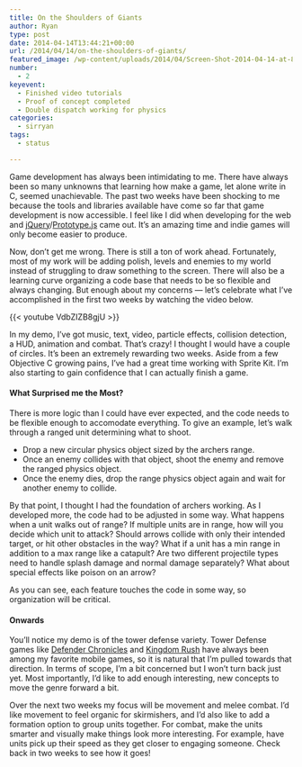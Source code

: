 ```yaml
---
title: On the Shoulders of Giants
author: Ryan
type: post
date: 2014-04-14T13:44:21+00:00
url: /2014/04/14/on-the-shoulders-of-giants/
featured_image: /wp-content/uploads/2014/04/Screen-Shot-2014-04-14-at-8.06.58-AM-1.png
number:
  - 2
keyevent:
  - Finished video tutorials
  - Proof of concept completed
  - Double dispatch working for physics
categories:
  - sirryan
tags:
  - status

---
```

Game development has always been intimidating to me. There have always been so many unknowns that learning how make a game, let alone write in C, seemed unachievable. The past two weeks have been shocking to me because the tools and libraries available have come so far that game development is now accessible. I feel like I did when developing for the web and <a href="http://jquery.com" target="_blank">jQuery</a>/<a href="http://prototypejs.org" target="_blank">Prototype.js</a> came out. It&#8217;s an amazing time and indie games will only become easier to produce.
<!--more-->

Now, don&#8217;t get me wrong. There is still a ton of work ahead. Fortunately, most of my work will be adding polish, levels and enemies to my world instead of struggling to draw something to the screen. There will also be a learning curve organizing a code base that needs to be so flexible and always changing. But enough about my concerns &#8212; let&#8217;s celebrate what I&#8217;ve accomplished in the first two weeks by watching the video below.

{{< youtube VdbZIZB8gjU >}}

In my demo, I&#8217;ve got music, text, video, particle effects, collision detection, a HUD, animation and combat. That&#8217;s crazy! I thought I would have a couple of circles. It&#8217;s been an extremely rewarding two weeks. Aside from a few Objective C growing pains, I&#8217;ve had a great time working with Sprite Kit. I&#8217;m also starting to gain confidence that I can actually finish a game.

#### What Surprised me the Most?

There is more logic than I could have ever expected, and the code needs to be flexible enough to accomodate everything. To give an example, let&#8217;s walk through a ranged unit determining what to shoot.

  * Drop a new circular physics object sized by the archers range.
  * Once an enemy collides with that object, shoot the enemy and remove the ranged physics object.
  * Once the enemy dies, drop the range physics object again and wait for another enemy to collide.

By that point, I thought I had the foundation of archers working. As I developed more, the code had to be adjusted in some way. What happens when a unit walks out of range? If multiple units are in range, how will you decide which unit to attack? Should arrows collide with only their intended target, or hit other obstacles in the way? What if a unit has a min range in addition to a max range like a catapult? Are two different projectile types need to handle splash damage and normal damage separately? What about special effects like poison on an arrow?

As you can see, each feature touches the code in some way, so organization will be critical.

#### Onwards

You&#8217;ll notice my demo is of the tower defense variety. Tower Defense games like <a href="http://www.defenderchronicles.com" target="_blank">Defender Chronicles</a> and <a href="http://www.kingdomrush.com" target="_blank">Kingdom Rush</a> have always been among my favorite mobile games, so it is natural that I&#8217;m pulled towards that direction. In terms of scope, I&#8217;m a bit concerned but I won&#8217;t turn back just yet. Most importantly, I&#8217;d like to add enough interesting, new concepts to move the genre forward a bit.

Over the next two weeks my focus will be movement and melee combat. I&#8217;d like movement to feel organic for skirmishers, and I&#8217;d also like to add a formation option to group units together. For combat, make the units smarter and visually make things look more interesting. For example, have units pick up their speed as they get closer to engaging someone. Check back in two weeks to see how it goes!
